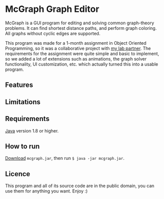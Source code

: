 # McGraph Graph Editor

McGraph is a GUI program for editing and solving common graph-theory problems. It can find shortest distance paths, and perform graph coloring. All graphs without cyclic edges are supported.

This program was made for a 1-month assignment in Object Oriented Programming, so it was a collaborative project with [my lab partner](https://github.com/janaheit). The requirements for the assignment were quite simple and basic to implement, so we added a lot of extensions such as animations, the graph solver functionality, UI customization, etc. which actually turned this into a usable program.

## Features

## Limitations

## Requirements

[Java](https://www.java.com/en/download/) version 1.8 or higher.

## How to run

[Download]() `mcgraph.jar`, then run `$ java -jar mcgraph.jar`.

## Licence

This program and all of its source code are in the public domain, you can use them for anything you want. Enjoy :)
